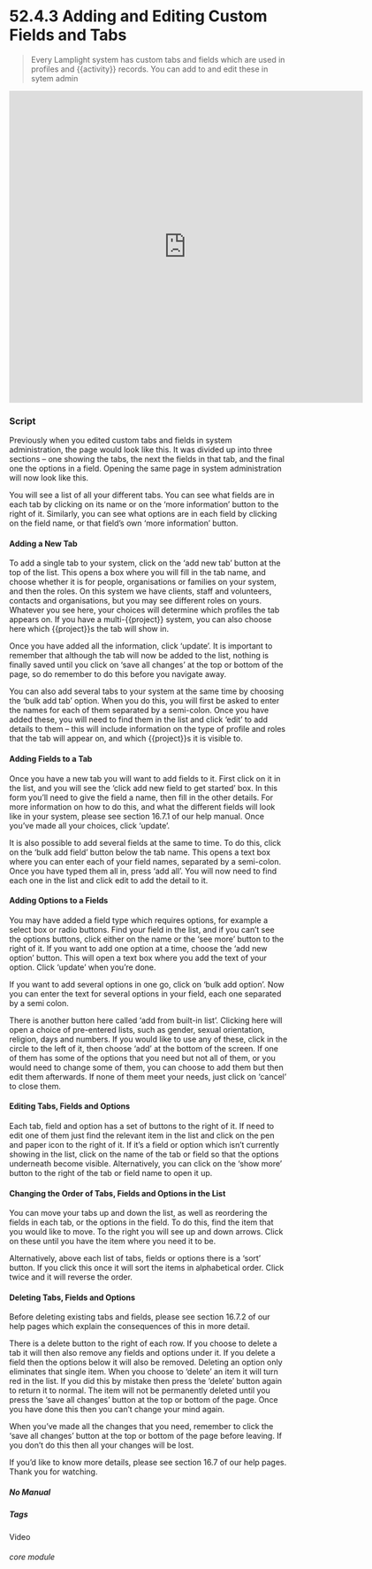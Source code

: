 # 52.4.3 Adding and Editing Custom Fields and Tabs

> Every Lamplight system has custom tabs and fields which are used in profiles and {{activity}} records. You can add to and edit these in sytem admin

<iframe src="https://player.vimeo.com/video/386471222" width="640" height="564" frameborder="0" allow="autoplay; fullscreen" allowfullscreen></iframe>


### Script

Previously when you edited custom tabs and fields in system administration, the page would look like this. 
It was divided up into three sections – one showing the tabs, the next the fields in that tab, and the final one the options in a field. 
Opening the same page in system administration will now look like this.  

You will see a list of all your different tabs.  You can see what fields are in each tab by clicking on its name or on the ‘more information’ button to the right of it. Similarly, you can see what options are in each field by clicking on the field name, or that field’s own ‘more information’ button.  

#### Adding a New Tab  

To add a single tab to your system,  click on the ‘add new tab’ button at the top of the list. This opens a box where you will fill in the tab name, and choose whether it is for people, organisations or families on your system, and then the roles. On this system we have clients, staff and volunteers, contacts and organisations, but you may see different roles on yours. Whatever you see here, your choices will determine which profiles the tab appears on. If you have a multi-{{project}} system, you can also choose here which {{project}}s the tab will show in.  

Once you have added all the information, click ‘update’. It is important to remember that although the tab will now be added to the list, nothing is finally saved until you click on ‘save all changes’ at the top or bottom of the page, so do remember to do this before you navigate away.  

You can also add several tabs to your system at the same time by choosing the ‘bulk add tab’ option. When you do this, you will first be asked to enter the names for each of them separated by a semi-colon. Once you have added these, you will need to find them in the list and click ‘edit’ to add details to them – this will include information on the type of profile and roles that the tab will appear on, and which {{project}}s it is visible to. 

#### Adding Fields to a Tab  

Once you have a new tab you will want to add fields to it. First click on it in the list, and you will see the ‘click add new field to get started’ box. In this form you’ll need to give the field a name, then fill in the other details. For more information on how to do this, and what the different fields will look like in your system, please see section 16.7.1 of our help manual. Once you’ve made all your choices, click ‘update’.  

It is also possible to add several fields at the same to time. To do this, click on the ‘bulk add field’ button below the tab name.  This opens a text box where you can enter each of your field names, separated by a semi-colon. Once you have typed them all in, press ‘add all’. You will now need to find each one in the list and click edit to add the detail to it.  

#### Adding Options to a Fields  

You may have added a field type which requires options, for example a select box or radio buttons. Find your field in the list, and if you can’t see the options buttons, click either on the name or the ‘see more’ button to the right of it. 
If you want to add one option at a time, choose the ‘add new option’ button. This will open a text box where you add the text of your option. Click ‘update’ when you’re done.  

If you want to add several options in one go, click on ‘bulk add option’. Now you can enter the text for several options in your field, each one separated by a semi colon.  

There is another button here called ‘add from built-in list’. Clicking here will open a choice of pre-entered lists, such as gender, sexual orientation, religion, days and numbers. If you would like to use any of these, click in the circle to the left of it, then choose ‘add’ at the bottom of the screen. If one of them has some of the options that you need but not all of them, or you would need to change some of them, you can choose to add them but then edit them afterwards. If none of them meet your needs, just click on ‘cancel’ to close them.   

#### Editing Tabs, Fields and Options  

Each tab, field and option has a set of buttons to the right of it. If need to edit one of them just find the relevant item in the list and click on the pen and paper icon to the right of it. If it’s a field or option which isn’t currently showing in the list, click on the name of the tab or field so that the options underneath become visible. Alternatively, you can click on the ‘show more’ button to the right of the tab or field name to open it up.  

#### Changing the Order of Tabs, Fields and Options in the List

You can move your tabs up and down the list, as well as reordering the fields in each tab, or the options in the field. 
To do this, find the item that you would like to move. To the right you will see up and down arrows. Click on these until you have the item where you need it to be.  

Alternatively, above each list of tabs, fields or options there is a ‘sort’ button. If you click this once it will sort the items in alphabetical order. Click twice and it will reverse the order.  

#### Deleting Tabs, Fields and Options  

Before deleting existing tabs and fields, please see section 16.7.2 of our help pages which explain the consequences of this in more detail.  

There is a delete button to the right of each row. If you choose to delete a tab it will then also remove any fields and options under it. If you delete a field then the options below it will also be removed. Deleting an option only eliminates that single item. 
When you choose to ‘delete’ an item it will turn red in the list. If you did this by mistake then press the ‘delete’ button again to return it to normal. The item will not be permanently deleted until you press the ‘save all changes’ button at the top or bottom of the page. Once you have done this then you can’t change your mind again.  

When you’ve made all the changes that you need, remember to click the ‘save all changes’ button at the top or bottom of the page before leaving. If you don’t do this then all your changes will be lost.  

If you’d like to know more details, please see section 16.7 of our help pages. Thank you for watching.



##### No Manual

##### Tags
Video

###### core module
